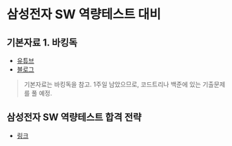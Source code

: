# 삼성전자 SW 역량테스트 대비

## 기본자료 1. 바킹독
- [유튜브](https://youtu.be/LcOIobH7ues?si=H38RqHtxx6ggNgWI)
- [블로그](https://blog.encrypted.gg/921)

> 기본자료는 바킹독을 참고. 1주일 남았으므로, 코드트리나 백준에 있는 기출문제를 풀 예정.

## 삼성전자 SW 역량테스트 합격 전략
- [링크](https://www.codetree.ai/blog/%EC%82%BC%EC%84%B1-sw-%EC%97%AD%EB%9F%89%ED%85%8C%EC%8A%A4%ED%8A%B8-%EC%A4%80%EB%B9%84-%EC%8B%A4%EC%A0%84-%EB%AC%B8%EC%A0%9C-%ED%92%80%EC%9D%B4%EB%B6%80%ED%84%B0-%ED%95%A9%EA%B2%A9-%EC%A0%84%EB%9E%B5/)